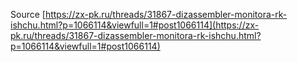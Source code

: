 Source [https://zx-pk.ru/threads/31867-dizassembler-monitora-rk-ishchu.html?p=1066114&viewfull=1#post1066114](https://zx-pk.ru/threads/31867-dizassembler-monitora-rk-ishchu.html?p=1066114&viewfull=1#post1066114)
